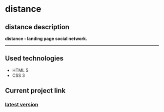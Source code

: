 # distance

## distance description
**distance - landing page social network.**
___

## Used technologies  
+ HTML 5
+ CSS 3

## Current project link

### [latest version](https://alfaro23.github.io/distance/)
